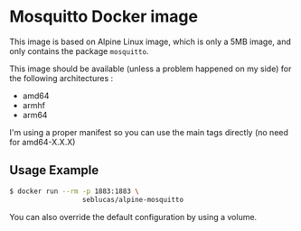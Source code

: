 # Mosquitto Docker image

This image is based on Alpine Linux image, which is only a 5MB image, and only contains the package `mosquitto`.

This image should be available (unless a problem happened on my side) for the following architectures :
 * amd64
 * armhf
 * arm64

I'm using a proper manifest so you can use the main tags directly (no need for amd64-X.X.X)

## Usage Example

```bash
$ docker run --rm -p 1883:1883 \
                  seblucas/alpine-mosquitto
```

You can also override the default configuration by using a volume.

